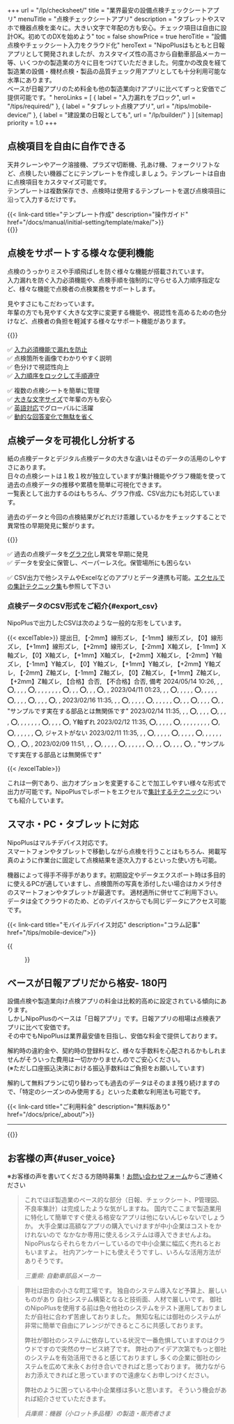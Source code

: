 +++
url = "/lp/checksheet/"
title = "業界最安の設備点検チェックシートアプリ"
menuTitle = "点検チェックシートアプリ"
description = "タブレットやスマホで機器点検を楽々に。大きい文字で年配の方も安心。チェック項目は自由に設計OK。初めてのDXを始めよう"
toc = false
showPrice = true
heroTitle = "設備点検やチェックシート入力をクラウド化"
heroText = "NipoPlusはもともと日報アプリとして開発されましたが、カスタマイズ性の高さから自動車部品メーカー等、いくつかの製造業の方々に目をつけていただきました。何度かの改良を経て製造業の設備・機材点検・製品の品質チェック用アプリとしても十分利用可能な水準にあります。<br>ベースが日報アプリのため料金も他の製造業向けアプリに比べてずっと安価でご提供可能です。"
heroLinks = [
  { label = "入力漏れをブロック", url = "/tips/required/" },
  { label = "タブレット点検アプリ", url = "/tips/mobile-device/" },
  { label = "建設業の日報としても", url = "/lp/builder/" }
]
[sitemap]
  priority = 1.0
+++

<!-- ▼ DX -->
<div class="container my-5" id="dx_equip_inspection">
<div class="row rounded-3 border shadow-lg">
<div class="col-lg-7">
<h2 class="display-4 fw-bold text-body-emphasis lh-1 pt-4">点検項目を自由に自作できる</h2>
<p class="lead">

天井クレーンやアーク溶接機、プラズマ切断機、孔あけ機、フォークリフトなど、点検したい機器ごとにテンプレートを作成しましょう。テンプレートは自由に点検項目をカスタマイズ可能です。  
テンプレートは複数保存でき、点検時は使用するテンプレートを選び点検項目に沿って入力するだけです。

</p>
{{< link-card title="テンプレート作成" description="操作ガイド" href="/docs/manual/initial-setting/template/make/">}}
</div>
<div class="col-lg-9  overflow-hidden">
{{<icatch filename="img/checksheet" msg="これはバルブ設備点検シートの例です。簡単に作れるよ"  alice="tablet">}}
</div>
</div>
</div>
<!-- ▲ DX -->

<!-- ▼ MainFunction -->
<div class="container my-5" id="support_functions">
<div class="row rounded-3 border shadow-lg">
<div class="col-lg-7">
<h2 class="display-4 fw-bold text-body-emphasis lh-1 pt-4">点検をサポートする様々な便利機能</h2>
<p class="lead">

点検のうっかりミスや手順飛ばしを防ぐ様々な機能が搭載されています。  
入力漏れを防ぐ入力必須機能や、点検手順を強制的に守らせる入力順序指定など、様々な機能で点検者の点検業務をサポートします。

見やすさにもこだわっています。  
年輩の方でも見やすく大きな文字に変更する機能や、視認性を高めるための色分けなど、点検者の負担を軽減する様々なサポート機能があります。

</p>
</div>
<div class="col-lg-9  overflow-hidden">
{{<icatch filename="img/uservility" msg="点検表に説明画像や色分けを使用しユーザビリティ向上させる。点検者が迷うことのないように作れる">}}
</div>
<div class="col-lg-8">

✅ [入力必須機能で漏れを防止](/tips/required/#setting)  
✅ 点検箇所を画像でわかりやすく説明  
✅ 色分けで視認性向上  
✅ [入力順序をロックして手順遵守](/tips/required/#miss_care)

</div>
<div class="col-lg-8">

✅ 複数の点検シートを簡単に管理  
✅ [大きな文字サイズ](/reverse-lookup/view/fontsize/)で年輩の方も安心  
✅ [英語対応](/reverse-lookup/view/language/)でグローバルに活躍  
✅ [動的な回答変化で無駄を省く](/docs/manual/initial-setting/template/selects/#dinamic_switch_select)

</div>

</div><!-- ROW閉 -->
</div><!-- コンテナ閉 -->
<!-- ▲ MainFunction -->

<!-- ▼ 集計グラフ -->
<div class="container my-5" id="support_functions">
<div class="row rounded-3 border shadow-lg">
<div class="col-lg-7">
<h2 class="display-4 fw-bold text-body-emphasis lh-1 pt-4">点検データを可視化し分析する</h2>
<p class="lead">

紙の点検データとデジタル点検データの大きな違いはそのデータの活用のしやすさにあります。  
日々の点検シートは１枚１枚が独立していますが集計機能やグラフ機能を使って過去の点検データの推移や累積を簡単に可視化できます。  
一覧表として出力するのはもちろん、グラフ作成、CSV出力にも対応しています。

過去のデータと今回の点検結果がどれだけ乖離しているかをチェックすることで異常性の早期発見に繋がります。

</p>
</div>
<div class="col-lg-9  overflow-hidden">

{{<iTablet filename="img/chart" msg="積み上げ棒グラフと折れ線グラフを組み合わせた複合グラフ">}}

</div>
<div class="col-lg-8">

✅ 過去の点検データを[グラフ化](/docs/manual/analytics/chart/)し異常を早期に発見  
✅ データを安全に保管し、ペーパーレス化。保管場所にも困らない

</div>
<div class="col-lg-8">

✅ CSV出力で他システムやExcelなどのアプリとデータ連携も可能。[エクセルでの集計テクニック集](/excel/)も参照して下さい

</div>

</div><!-- ROW閉 -->
</div><!-- コンテナ閉 -->
<!-- ▲ 集計グラフ -->

### 点検データのCSV形式をご紹介{#export_csv}

NipoPlusで出力したCSVは次のような一般的な形をしています。

{{< excelTable>}}
提出日, 【-2mm】線形ズレ, 【-1mm】線形ズレ, 【0】線形ズレ, 【+1mm】線形ズレ, 【+2mm】線形ズレ, 【-2mm】X軸ズレ, 【-1mm】X軸ズレ, 【0】X軸ズレ, 【+1mm】X軸ズレ, 【+2mm】X軸ズレ, 【-2mm】Y軸ズレ, 【-1mm】Y軸ズレ, 【0】Y軸ズレ, 【+1mm】Y軸ズレ, 【+2mm】Y軸ズレ, 【-2mm】Z軸ズレ, 【-1mm】Z軸ズレ, 【0】Z軸ズレ, 【+1mm】Z軸ズレ, 【+2mm】Z軸ズレ, 【合格】合否, 【不合格】合否, 備考
2024/05/14 10:26, , , ⭕, , , , ⭕, , , , , , , , ⭕, , , ⭕, , , ⭕, ,
2023/04/11 01:23, , , ⭕, , , , , ⭕, , , , , ⭕, , , , ⭕, , , , ⭕, ,
2023/02/16 11:35, , , ⭕, , , , , ⭕, , , , , , ⭕, , , ⭕, , , , ⭕, , "サンプルです実在する部品とは無関係です"
2023/02/14 11:35, , , ⭕, , , , ⭕, , , , ⭕, , , , , , , ⭕, , , , ⭕, Y軸ずれ
2023/02/12 11:35, ⭕, , , , , ⭕, , , , , , , , , ⭕, ⭕, , , , , , ⭕, ジャストがない
2023/02/11 11:35, , , ⭕, , , , , ⭕, , , , , ⭕, , , , , , ⭕, , ⭕, ,
2023/02/09 11:51, , , ⭕, , , , , ⭕, , , , , , ⭕, , , ⭕, , , , ⭕, , "サンプルです実在する部品とは無関係です"

{{< /excelTable>}}

これは一例であり、出力オプションを変更することで加工しやすい様々な形式で出力が可能です。NipoPlusでレポートをエクセルで[集計するテクニック](/excel/sales_report/)についても紹介しています。

<!-- ▼ マルチデバイス -->
<div class="container my-5" id="dx_equip_inspection">
<div class="row rounded-3 border shadow-lg">
<div class="col-lg-7">
<h2 class="display-4 fw-bold text-body-emphasis lh-1 pt-4">スマホ・PC・タブレットに対応</h2>
<p class="lead">

NipoPlusはマルチデバイス対応です。  
スマートフォンやタブレットで移動しながら点検を行うことはもちろん、掲載写真のように作業台に固定して点検結果を逐次入力するといった使い方も可能。

機器によって得手不得手があります。初期設定やデータエクスポート時は多目的に使えるPCが適していますし、点検箇所の写真を添付したい場合はカメラ付きのスマートフォンやタブレットが最適です。
適材適所に併せてご利用下さい。データは全てクラウドのため、どのデバイスからでも同じデータにアクセス可能です。

{{< link-card title="モバイルデバイス対応" description="コラム記事"  href="/tips/mobile-device/">}}

</p>

</div>
<div class="col-lg-9  overflow-hidden">

{{<figure src="img/factory-usage.webp"  alt="実際にNipoPlusを工場で使っていただいている写真をお客様から提供いただきました。画面は一部ぼかしています（掲載許諾済）" caption="実際にNipoPlusを工場で使っていただいている写真をお客様から提供いただきました。画面は一部ぼかしています（掲載許諾済）">}}

</div>
</div>
</div>
<!-- ▲ マルチデバイス -->

<!-- ▼ コスト -->
<div class="container my-5" id="csv_output">
<div class="row align-items-center rounded-3 border shadow-lg">
<div class="col-lg-16">
<h2 class="display-4 fw-bold text-body-emphasis lh-1">ベースが日報アプリだから格安- 180円</h2>
<p class="lead">

設備点検や製造業向け点検アプリの料金は比較的高めに設定されている傾向にあります。  
しかしNipoPlusのベースは「日報アプリ」です。日報アプリの相場は点検表アプリに比べて安価です。  
その中でもNipoPlusは業界最安値を目指し、安価な料金で提供しております。

解約時の違約金や、契約時の登録料など、様々な手数料を心配されるかもしれませんがそういった費用は一切かかりませんのでご安心ください。  
(※ただし口座振込決済における振込手数料はご負担をお願いしています)

解約して無料プランに切り替わっても過去のデータはそのまま残り続けますので、「特定のシーズンのみ使用する」といった柔軟な利用法も可能です。

</p>

{{< link-card title="ご利用料金"  description="無料版あり" href="/docs/price/_about/">}}

</div>
</div>
</div>

<!-- ▲ コスト -->

---

{{<nextArrow>}}

## お客様の声{#user_voice}

※お客様の声を書いてくださる方随時募集！[お問い合わせフォーム](/others/inquery/)からご連絡ください

<blockquote>

これでほぼ製造業のベース的な部分（日報、チェックシート、P管理図、不良率集計）は完成したような気がしますね。
国内でここまで製造業用に特化して簡単ですぐ使える格安なアプリは他にないんじゃないでしょうか。
大手企業は高額なアプリの購入でいけますが中小企業はコストをかけれないので
なかなか専用に使えるシステムは導入できませんよね。
NipoPlusならそれらをカバーしているので中小企業に幅広く売れるとおもいますよ。
社内アンケートにも使えそうですし、いろんな活用方法がありそうです。

<cite>三重県: 自動車部品メーカー</cite>

</blockquote>

<blockquote>

弊社は田舎の小さな町工場です。
独自のシステム導入など予算上、厳しいものがあり
自社システム構築となると技術面、人材で厳しいです。
御社のNipoPlusを使用する前は色々他社のシステムをテスト運用しておりましたが自社に合わず苦慮しておりました。
無知な私には御社のシステムが非常に簡単で自由にアレンジができるところに共感しております。

弊社が御社のシステムに依存している状況で一番危惧していますのはクラウドですので突然のサービス終了です。
弊社のアイデア次第でもっと御社のシステムを有効活用できると感じておりますし
多くの企業に御社のシステムを広めて末永くお付き合いできればと思っております。
微力ながらお力添えできればと思っていますので遠慮なくお申しつけください。

弊社のように困っている中小企業様は多いと思います。
そういう機会があれば紹介させていただきます。

<cite>兵庫県：機器（小ロット多品種）の製造・販売者さま</cite>

</blockquote>
